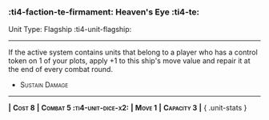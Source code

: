 ### :ti4-faction-te-firmament: **Heaven's Eye** :ti4-te:

Unit Type: Flagship :ti4-unit-flagship:

---

If the active system contains units that belong to a player who has a control token on 1 of your plots, apply +1 to this ship's move value and repair it at the end of every combat round.

* <span style="font-variant:small-caps;">Sustain Damage</span> 

---

__|__ <span style="font-variant:small-caps;white-space: nowrap;">**Cost 8**</span> __|__ <span style="font-variant:small-caps;white-space: nowrap;">**Combat 5 :ti4-unit-dice-x2:**</span> __|__ <span style="font-variant:small-caps;white-space: nowrap;">**Move 1**</span> __|__ <span style="font-variant:small-caps;white-space: nowrap;">**Capacity 3**</span> __|__
{ .unit-stats }
